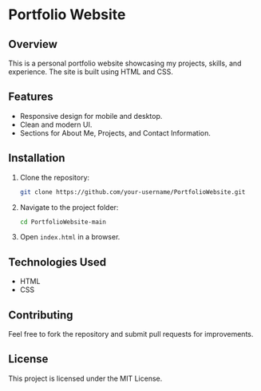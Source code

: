 # Portfolio Website

## Overview
This is a personal portfolio website showcasing my projects, skills, and experience. The site is built using HTML and CSS.

## Features
- Responsive design for mobile and desktop.
- Clean and modern UI.
- Sections for About Me, Projects, and Contact Information.

## Installation
1. Clone the repository:
   ```bash
   git clone https://github.com/your-username/PortfolioWebsite.git
   ```
2. Navigate to the project folder:
   ```bash
   cd PortfolioWebsite-main
   ```
3. Open `index.html` in a browser.

## Technologies Used
- HTML
- CSS

## Contributing
Feel free to fork the repository and submit pull requests for improvements.

## License
This project is licensed under the MIT License.

